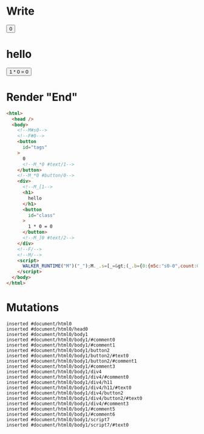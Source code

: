 # Write
  <!--M#s0--><!--F#0--><button id=tags>0<!--M_*0 #text/1--></button><!--M_*0 #button/0--><div><!--M_[1--><h1>hello</h1><button id=class>1 * 0 = 0</button><!--M_]0 #text/2--></div><!--F/--><!--M/--><script>WALKER_RUNTIME("M")("_");M._.s=[_=>(_.b={0:{m5c:"s0-0",count:0,"#text/2!":_.a={}},1:_.a})];M._.e=[0,"$compat_setScope",0,"packages/translator-interop/src/__tests__/fixtures/interop-tag-params-class-to-tags/components/tags-layout.marko_0_count"];M._.d=1;M._.w();$MC=(window.$MC||[]).concat({"w":[["s0",0,{},{"f":1}]],"t":["packages/translator-interop/src/__tests__/fixtures/interop-tag-params-class-to-tags/template.marko"]})</script>


# Render "End"
```html
<html>
  <head />
  <body>
    <!--M#s0-->
    <!--F#0-->
    <button
      id="tags"
    >
      0
      <!--M_*0 #text/1-->
    </button>
    <!--M_*0 #button/0-->
    <div>
      <!--M_[1-->
      <h1>
        hello
      </h1>
      <button
        id="class"
      >
        1 * 0 = 0
      </button>
      <!--M_]0 #text/2-->
    </div>
    <!--F/-->
    <!--M/-->
    <script>
      WALKER_RUNTIME("M")("_");M._.s=[_=&gt;(_.b={0:{m5c:"s0-0",count:0,"#text/2!":_.a={}},1:_.a})];M._.e=[0,"$compat_setScope",0,"packages/translator-interop/src/__tests__/fixtures/interop-tag-params-class-to-tags/components/tags-layout.marko_0_count"];M._.d=1;M._.w();$MC=(window.$MC||[]).concat({"w":[["s0",0,{},{"f":1}]],"t":["packages/translator-interop/src/__tests__/fixtures/interop-tag-params-class-to-tags/template.marko"]})
    </script>
  </body>
</html>
```

# Mutations
```
inserted #document/html0
inserted #document/html0/head0
inserted #document/html0/body1
inserted #document/html0/body1/#comment0
inserted #document/html0/body1/#comment1
inserted #document/html0/body1/button2
inserted #document/html0/body1/button2/#text0
inserted #document/html0/body1/button2/#comment1
inserted #document/html0/body1/#comment3
inserted #document/html0/body1/div4
inserted #document/html0/body1/div4/#comment0
inserted #document/html0/body1/div4/h11
inserted #document/html0/body1/div4/h11/#text0
inserted #document/html0/body1/div4/button2
inserted #document/html0/body1/div4/button2/#text0
inserted #document/html0/body1/div4/#comment3
inserted #document/html0/body1/#comment5
inserted #document/html0/body1/#comment6
inserted #document/html0/body1/script7
inserted #document/html0/body1/script7/#text0
```